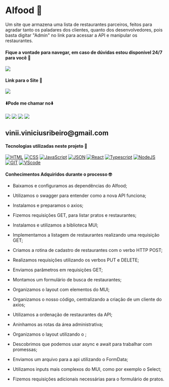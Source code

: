 # Alfood 🍳

Um site que armazena uma lista de restaurantes parceiros, feitos para agradar tanto os paladares dos clientes, quanto dos desenvolvedores, pois basta digitar "Admin" no link para acessar a API e manipular os restaurantes.

#### Fique a vontade para navegar, em caso de dúvidas estou disponível 24/7 para você 🫵

<div>
    <img src='./public/Alfood.gif'/>
</div>

#### Link para o Site 🎯

<div>
    <a href="https://alfood-ten.vercel.app" target="_blank"><img src="https://img.shields.io/badge/website-000000?style=for-the-badge&logo=About.me&logoColor=white" target="_blank"></a>
</div>

#### ⬇️Pode me chamar no⬇️

<div> 
    <a href="https://www.linkedin.com/in/vinicius-ribeiro-4690741ba/" target="_blank"><img src="https://img.shields.io/badge/LinkedIn-0077B5?style=for-the-badge&logo=linkedin&logoColor=white" target="_blank"></a>
    <a href="https://wa.me/5511943232223" target="_blank"><img src="https://img.shields.io/badge/WhatsApp-25D366?style=for-the-badge&logo=whatsapp&logoColor=white" target="_blank"></a>
    <a href="www.youtube.com/@Devdebotas" target="_blank"><img src="https://img.shields.io/badge/YouTube-FF0000?style=for-the-badge&logo=youtube&logoColor=white" target="_blank"></a>
    <a href="vinii.viniciusribeiro@gmail.com" target="_blank"><img src="https://img.shields.io/badge/Gmail-D14836?style=for-the-badge&logo=gmail&logoColor=white" target="_blank"></a> 
    <h2>vinii.viniciusribeiro@gmail.com</h2>
</div>

#### Tecnologias utilizadas neste projeto 🤖

[![HTML](https://img.shields.io/badge/HTML-239120?style=for-the-badge&logo=html5&logoColor=white)](#)
[![CSS](https://img.shields.io/badge/CSS-239120?&style=for-the-badge&logo=css3&logoColor=white)](#)
[![JavaScript](https://img.shields.io/badge/JavaScript-323330?style=for-the-badge&logo=javascript&logoColor=F7DF1E)](#)
[![JSON](https://img.shields.io/badge/json%20web%20tokens-323330?style=for-the-badge&logo=json-web-tokens&logoColor=pink)](#)
[![React](https://img.shields.io/badge/React-20232A?style=for-the-badge&logo=react&logoColor=61DAFB)](#)
[![Typescript](https://img.shields.io/badge/TypeScript-007ACC?style=for-the-badge&logo=typescript&logoColor=white)](#)
[![NodeJS](https://img.shields.io/badge/Node.js-43853D?style=for-the-badge&logo=node.js&logoColor=white)](#)
[![GIT](https://img.shields.io/badge/GIT-E44C30?style=for-the-badge&logo=git&logoColor=white)](#)
[![VScode](https://img.shields.io/badge/Made%20for-VSCode-1f425f.svg)](#)

#### Conhecimentos Adquiridos durante o processo 🤓

- Baixamos e configuramos as dependências do Alfood;

- Utilizamos o swagger para entender como a nova API funciona;

- Instalamos e preparamos o axios;

- Fizemos requisições GET, para listar pratos e restaurantes;

- Instalamos e utilizamos a biblioteca MUI;

- Implementamos a listagem de restaurantes realizando uma requisição GET;

- Criamos a rotina de cadastro de restaurantes com o verbo HTTP POST;

- Realizamos requisições utilizando os verbos PUT e DELETE;

- Enviamos parâmetros em requisições GET;

- Montamos um formulário de busca de restaurantes;

- Organizamos o layout com elementos do MUI;

- Organizamos o nosso código, centralizando a criação de um cliente do axios;

- Utilizamos a ordenação de restaurantes da API;

- Aninhamos as rotas da área administrativa;

- Organizamos o layout utilizando o <Outlet />;

- Descobrimos que podemos usar async e await para trabalhar com promessas;

- Enviamos um arquivo para a api utilizando o FormData;

- Utilizamos inputs mais complexos do MUI, como por exemplo o Select;

- Fizemos requisições adicionais necessárias para o formulário de pratos.
